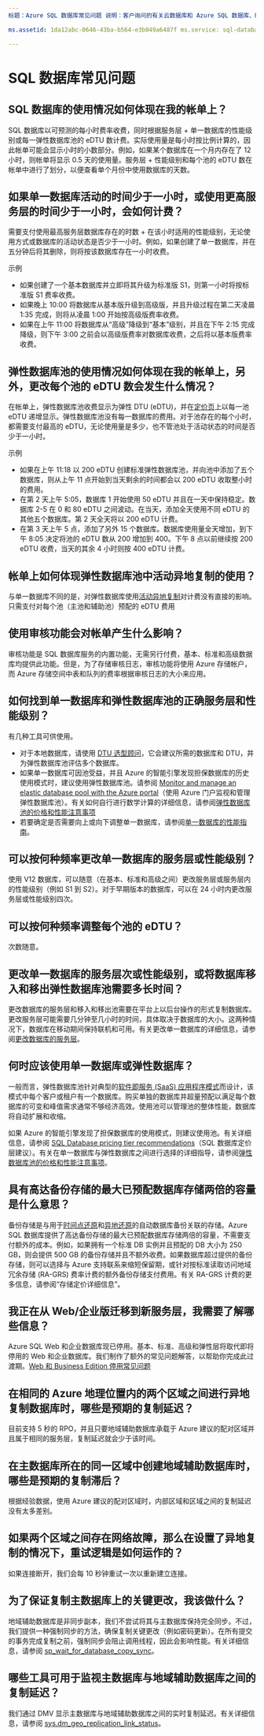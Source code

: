 ```yaml
---
标题：Azure SQL 数据库常见问题 说明：客户询问的有关云数据库和 Azure SQL 数据库、Microsoft 的关系数据库管理系统 (RDBMS) 和在云中作为服务的数据库的常见问题的答案。services: sql-database documentationcenter: '' author: CarlRabeler manager: jhubbard editor: ''

ms.assetid: 1da12abc-0646-43ba-b564-e3b049a6487f ms.service: sql-database ms.devlang: NA ms.topic: article ms.tgt_pltfrm: NA ms.workload: data-management ms.date: 11/08/2016 ms.author: sashan;carlrab

---
```

# SQL 数据库常见问题
## SQL 数据库的使用情况如何体现在我的帐单上？
SQL 数据库以可预测的每小时费率收费，同时根据服务层 + 单一数据库的性能级别或每一弹性数据库池的 eDTU 数计费。实际使用量是每小时按比例计算的，因此帐单可能会显示小时的小数部分。例如，如果某个数据库在一个月内存在了 12 小时，则帐单将显示 0.5 天的使用量。服务层 + 性能级别和每个池的 eDTU 数在帐单中进行了划分，以便查看单个月份中使用数据库的天数。

## 如果单一数据库活动的时间少于一小时，或使用更高服务层的时间少于一小时，会如何计费？
需要支付使用最高服务层数据库存在的时数 + 在该小时适用的性能级别，无论使用方式或数据库的活动状态是否少于一小时。例如，如果创建了单一数据库，并在五分钟后将其删除，则将按该数据库存在一小时收费。

示例

* 如果创建了一个基本数据库并立即将其升级为标准版 S1，则第一小时将按标准版 S1 费率收费。
* 如果晚上 10:00 将数据库从基本版升级到高级版，并且升级过程在第二天凌晨 1:35 完成，则将从凌晨 1:00 开始按高级版费率收费。
* 如果在上午 11:00 将数据库从“高级”降级到“基本”级别，并且在下午 2:15 完成降级，则下午 3:00 之前会以高级版费率对数据库收费，之后将以基本版费率收费。

## 弹性数据库池的使用情况如何体现在我的帐单上，另外，更改每个池的 eDTU 数会发生什么情况？
在帐单上，弹性数据库池收费显示为弹性 DTU (eDTU)，并在[定价页](/pricing/details/sql-database/)上以每一池 eDTU 递增显示。弹性数据库池没有每一数据库的费用。对于池存在的每个小时，都需要支付最高的 eDTU，无论使用量是多少，也不管池处于活动状态的时间是否少于一小时。

示例

* 如果在上午 11:18 以 200 eDTU 创建标准弹性数据库池，并向池中添加了五个数据库，则从上午 11 点开始到当天剩余的时间都会以 200 eDTU 收取整小时的费用。
* 在第 2 天上午 5:05，数据库 1 开始使用 50 eDTU 并且在一天中保持稳定。数据库 2-5 在 0 和 80 eDTU 之间波动。在当天，添加全天使用不同 eDTU 的其他五个数据库。第 2 天全天将以 200 eDTU 计费。
* 在第 3 天上午 5 点，添加了另外 15 个数据库。数据库使用量全天增加，到下午 8:05 决定将池的 eDTU 数从 200 增加到 400。下午 8 点以前继续按 200 eDTU 收费，当天的其余 4 小时则按 400 eDTU 计费。

## 帐单上如何体现弹性数据库池中活动异地复制的使用？
与单一数据库不同的是，对弹性数据库使用[活动异地复制](/documentation/articles/sql-database-geo-replication-overview/)对计费没有直接的影响。只需支付对每个池（主池和辅助池）预配的 eDTU 费用

## 使用审核功能会对帐单产生什么影响？
审核功能是 SQL 数据库服务的内置功能，无需另行付费，基本、标准和高级数据库均提供此功能。但是，为了存储审核日志，审核功能将使用 Azure 存储帐户，而 Azure 存储空间中表和队列的费率根据审核日志的大小来应用。

## 如何找到单一数据库和弹性数据库池的正确服务层和性能级别？
有几种工具可供使用。

- 对于本地数据库，请使用 [DTU 选型顾问](http://dtucalculator.azurewebsites.net/)，它会建议所需的数据库和 DTU，并为弹性数据库池评估多个数据库。
- 如果单一数据库可因池受益，并且 Azure 的智能引擎发现担保数据库的历史使用模式时，建议使用弹性数据库池。请参阅 [Monitor and manage an elastic database pool with the Azure portal](/documentation/articles/sql-database-elastic-pool-manage-portal/)（使用 Azure 门户监视和管理弹性数据库池）。有关如何自行进行数学计算的详细信息，请参阅[弹性数据库池的价格和性能注意事项](/documentation/articles/sql-database-elastic-pool-guidance/)
- 若要确定是否需要向上或向下调整单一数据库，请参阅[单一数据库的性能指南](/documentation/articles/sql-database-performance-guidance/)。

## 可以按何种频率更改单一数据库的服务层或性能级别？
使用 V12 数据库，可以随意（在基本、标准和高级之间）更改服务层或服务层内的性能级别（例如 S1 到 S2）。对于早期版本的数据库，可以在 24 小时内更改服务层或性能级别四次。

## 可以按何种频率调整每个池的 eDTU？
次数随意。

## 更改单一数据库的服务层次或性能级别，或将数据库移入和移出弹性数据库池需要多长时间？ 
更改数据库的服务层和移入和移出池需要在平台上以后台操作的形式复制数据库。更改服务层可能需要几分钟至几小时的时间，具体取决于数据库的大小。这两种情况下，数据库在移动期间保持联机和可用。有关更改单一数据库的详细信息，请参阅[更改数据库的服务层](/documentation/articles/sql-database-scale-up/)。

## 何时应该使用单一数据库或弹性数据库？ 
一般而言，弹性数据库池针对典型的[软件即服务 (SaaS) 应用程序模式](/documentation/articles/sql-database-design-patterns-multi-tenancy-saas-applications/)而设计，该模式中每个客户或租户有一个数据库。购买单独的数据库并超量预配以满足每个数据库的可变和峰值需求通常不够经济高效。使用池可以管理池的整体性能，数据库将自动扩展和收缩。

如果 Azure 的智能引擎发现了担保数据库的使用模式，则建议使用池。有关详细信息，请参阅 [SQL Database pricing tier recommendations](/documentation/articles/sql-database-service-tier-advisor/)（SQL 数据库定价层建议）。有关在单一数据库与弹性数据库之间进行选择的详细指导，请参阅[弹性数据库池的价格和性能注意事项](/documentation/articles/sql-database-elastic-pool-guidance/)。

## 具有高达备份存储的最大已预配数据库存储两倍的容量是什么意思？ 
备份存储是与用于[时间点还原](/documentation/articles/sql-database-recovery-using-backups/#-point-in-time-restore)和[异地还原](/documentation/articles/sql-database-recovery-using-backups/#geo-restore)的自动数据库备份关联的存储。Azure SQL 数据库提供了高达备份存储的最大已预配数据库存储两倍的容量，不需要支付额外的成本。例如，如果拥有一个标准 DB 实例并且预配的 DB 大小为 250 GB，则会提供 500 GB 的备份存储并且不额外收费。如果数据库超过提供的备份存储，则可以选择与 Azure 支持联系来缩短保留期，或针对按标准读取访问地域冗余存储 (RA-GRS) 费率计费的额外备份存储支付费用。有关 RA-GRS 计费的更多信息，请参阅“存储定价详细信息”。

## 我正在从 Web/企业版迁移到新服务层，我需要了解哪些信息？
Azure SQL Web 和企业数据库现已停用。基本、标准、高级和弹性层将取代即将停用的 Web 和企业数据库。我们制作了额外的常见问题解答，以帮助你完成此过渡期。[Web 和 Business Edition 停用常见问题](/documentation/articles/sql-database-web-business-sunset-faq/)

## 在相同的 Azure 地理位置内的两个区域之间进行异地复制数据库时，哪些是预期的复制延迟？
目前支持 5 秒的 RPO，并且只要地域辅助数据库承载于 Azure 建议的配对区域并且属于相同的服务层，复制延迟就会少于该时间。

## 在主数据库所在的同一区域中创建地域辅助数据库时，哪些是预期的复制滞后？
根据经验数据，使用 Azure 建议的配对区域时，内部区域和区域之间的复制延迟没有太多差别。

## 如果两个区域之间存在网络故障，那么在设置了异地复制的情况下，重试逻辑是如何运作的？
如果连接断开，我们会每 10 秒钟重试一次以重新建立连接。

## 为了保证复制主数据库上的关键更改，我该做什么？
地域辅助数据库是非同步副本，我们不尝试将其与主数据库保持完全同步。不过，我们提供一种强制同步的方法，确保复制关键更改（例如密码更新）。在所有提交的事务完成复制之前，强制同步会阻止调用线程，因此会影响性能。有关详细信息，请参阅 [sp\_wait\_for\_database\_copy\_sync](https://msdn.microsoft.com/zh-cn/library/dn467644.aspx)。

## 哪些工具可用于监视主数据库与地域辅助数据库之间的复制延迟？
我们通过 DMV 显示主数据库与地域辅助数据库之间的实时复制延迟。有关详细信息，请参阅 [sys.dm\_geo\_replication\_link\_status](https://msdn.microsoft.com/zh-cn/library/mt575504.aspx)。

<!---HONumber=Mooncake_Quality_Review_1215_2016-->